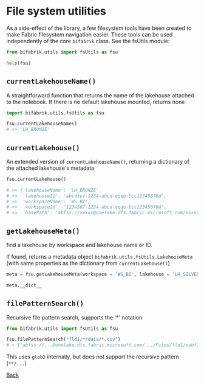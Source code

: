 # File system utilities

As a side-effect of the library, a few filesystem tools have been created to make Fabric filesystem navigation easier. These tools can be used independently of the core `bifabrik` class. See the fsUtils module:

```python
from bifabrik.utils import fsUtils as fsu

help(fsu)
```
## `currentLakehouseName()`

A straightforward function that returns the name of the lakehouse attached to the notebook. If there is no default lakehouse mounted, returns none

```python
import bifabrik.utils.fsUtils as fsu

fsu.currentLakehouseName()
# >> 'LH_BRONZE'
```

## `currentLakehouse()`

An extended version of `currentLakehouseName()`, returning a dictionary of the attached lakehouse's metadata

```python
fsu.currentLakehouse()

# >> {'lakehouseName': 'LH_BRONZE',
# >>  'lakehouseId': 'abcdxyz-1234-abcd-qqqq-bcc12345678d',
# >>  'workspaceName': 'WS_BI',
# >>  'workspaceId': '1234567-1234-abcd-qqqq-bcc12345678d',
# >>  'basePath': 'abfss://xxxxx@onelake.dfs.fabric.microsoft.com/xxxxxx'}
```

## `getLakehouseMeta()`

find a lakehouse by workspace and lakehouse name or ID. 

If found, returns a metadata object `bifabrik.utils.fsUtils.LakehouseMeta` (with same properties as the dictionary from `currentLakehouse()`)

```python
meta = fsu.getLakehouseMeta(workspace = 'WS_BI', lakehouse = 'LH_SILVER')

meta.__dict__
```

## `filePatternSearch()`

Recursive file pattern search, supports the '*' notation

```python
from bifabrik.utils import fsUtils as fsu

fsu.filePatternSearch("fld1/*/data/*.csv")
# > ["abfss://...@onelake.dfs.fabric.microsoft.com/.../Files/fld1/subf1/data/file11.csv", "abfss://...@onelake.dfs.fabric.microsoft.com/.../Files/fld1/subf2/data/file21.csv", "Files/fld1/subf2/data/file22.csv"]
```

This uses `glob2` internally, but does not support the recursive pattern (`**/...`)

[Back](../index.md)
